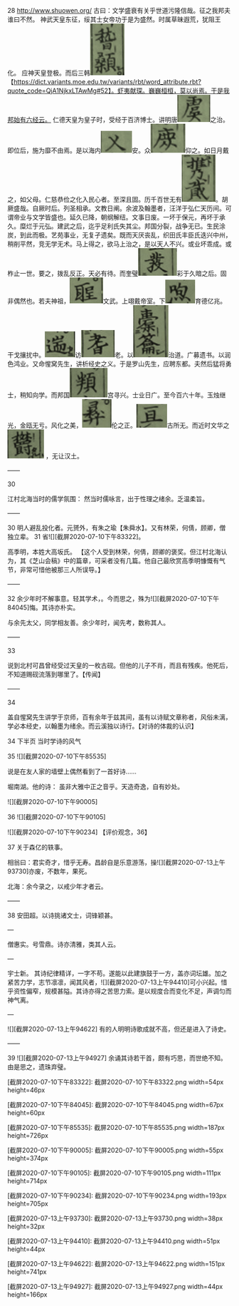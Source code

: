 28 http://www.shuowen.org/
古曰：文学盛衰有关乎世道污隆信哉。征之我邦夫谁曰不然。
神武天皇东征，绥其士女帝功于是为盛然。时属草昧遐荒，犹阻王化。
应神天皇登极。而后三韩![截屏2020-07-06下午25112.png](截屏2020-07-06下午25112.png)【https://dict.variants.moe.edu.tw/variants/rbt/word_attribute.rbt?quote_code=QjA1NjkxLTAwMg#52】。虾夷献琛。巍巍桓桓，莫以尚焉。于是我邦始有六经云。
仁德天皇为皇子时，受经于百济博士。讲明唐![截屏2020-07-06下午25313.png](截屏2020-07-06下午25313.png)之治。即位后，施为靡不由焉。是以海内![截屏2020-07-06下午25356.png](截屏2020-07-06下午25356.png)安。众![截屏2020-07-06下午25407.png](截屏2020-07-06下午25407.png)仰之。如日月戴之，如父母。仁慈恭俭之化入民心者。至深且固。历千百世无有![截屏2020-07-06下午25545.png](截屏2020-07-06下午25545.png)。胡厥盛哉。自厥时后。列圣相承。文教日阐。余波及翰墨者，汪洋于弘仁天历间。可谓帝业与文学皆盛也。延久已降，朝纲解纽。文事日废。一坏于保元，再坏于承久。糜烂于元弘。建武之后，迄乎足利氏失其尘。邦国分裂，战争无已。生民涂炭，到此而极。艺苑事业，无复孑遗矣。既而天厌丧乱，织田氏丰臣氏迭兴中州，稍削平然，竞无学无术。马上得之，欲马上治之，是以天人不兴。或业坏乖成。或柞止一世。要之，拨乱反正。天必有待。而奎璧![截屏2020-07-06下午30459.png](截屏2020-07-06下午30459.png)彩于久暗之后。固非偶然也。若夫神祖，![截屏2020-07-06下午30536.png](截屏2020-07-06下午30536.png)文武。上翊戴帝室。下![截屏2020-07-06下午30618.png](截屏2020-07-06下午30618.png)育德亿兆。干戈攘扰中。![截屏2020-07-06下午30732.png](截屏2020-07-06下午30732.png)访![截屏2020-07-06下午30743.png](截屏2020-07-06下午30743.png)老。以![截屏2020-07-06下午30756.png](截屏2020-07-06下午30756.png)治道。广募遗书。以润色鸿业。又命惺窝先生，讲析经史之义。于是罗山先生，应聘东都。夫然后猛将勇士，稍知向学。而邦国![截屏2020-07-06下午30943.png](截屏2020-07-06下午30943.png)宫寻兴。士业日广。至今百六十年。玉烛继光，金瓯无亏。风化之美，![截屏2020-07-06下午31033.png](截屏2020-07-06下午31033.png)伦之正。![截屏2020-07-06下午31114.png](截屏2020-07-06下午31114.png)古所无。而近时文华之![截屏2020-07-06下午31155.png](截屏2020-07-06下午31155.png) ，无让汉土。 

——

30

江村北海当时的儒学氛围：
然当时儒咏言，出于性理之绪余。乏温柔旨。

——

30 
明人避乱投化者。元赟外，有朱之瑜【朱舜水】。又有林荣，何倩，顾卿，僧独立辈。
31
省![][截屏2020-07-10下午83322]。

高季明，本姓大高坂氏。
【这个人受到林荣，何倩，顾卿的褒奖。但江村北海认为，其《芝山会稿》中的篇章，可采者没有几篇。他自己最欣赏高季明慷慨有气节，非常可惜他被那三人所误导。】

——

32
余少年时不解事意。轻其学术，。今而思之，殊为![][截屏2020-07-10下午84045]悔。其诗亦朴实。

与余先太父，同学相友善。余少年时，闻先考，数称其人。

——

33

说到北村可昌曾经受过天皇的一枚古砚。但他的儿子不肖，而且有残疾。他死后，不知道赐砚流落到哪里了。【传闻】

——

34

盖自惺窝先生讲学于京师，百有余年于兹其间，虽有以诗赋文章称者，风俗未漓，学必本经史，以翰墨为绪余。而云溪独以诗行。【对诗的体裁的认识】

34
下半页
当时学诗的风气

35
![][截屏2020-07-10下午85535]

说是在友人家的墙壁上偶然看到了一首好诗……


堀南湖。他的诗：
虽非大雅中正之音乎。天造奇逸，自有妙处。

![][截屏2020-07-10下午90005]

36
![][截屏2020-07-10下午90105]


![][截屏2020-07-10下午90234]
【评价观念，36】


37
关于森亿的轶事。

相翁曰：君实奇才，惜乎无寿。昌龄自是乐意游荡，操![][截屏2020-07-13上午93730]亦废，不数年，果死。

北海：余今录之，以戒少年才者云。

——

38
安田超。以诗挑诸文士，词锋颖甚。

—

僧惠实。号雪鼎。诗亦清雅，类其人云。

—

宇士新。
其诗纪律精详，一字不苟。遂能以此建旗鼓于一方，盖亦词坛雄。加之紧苦力学，志节凛凛，闻其风者，![][截屏2020-07-13上午94410]可小兴起。惜乎资性偏窄，规模甚隘。其诗亦得之苦思力索。是以规度合而变化不足，声调匀而神气离。

—


![][截屏2020-07-13上午94622]
有的人明明诗歌成就不高，但还是进入了诗史。

——

39
![][截屏2020-07-13上午94927]
余诵其诗若干首，颇有巧思，而世绝不知。由是思之，遗珠弃璧。


[截屏2020-07-10下午83322]: 截屏2020-07-10下午83322.png width=54px height=46px

[截屏2020-07-10下午84045]: 截屏2020-07-10下午84045.png width=67px height=60px

[截屏2020-07-10下午85535]: 截屏2020-07-10下午85535.png width=187px height=726px

[截屏2020-07-10下午90005]: 截屏2020-07-10下午90005.png width=55px height=374px

[截屏2020-07-10下午90105]: 截屏2020-07-10下午90105.png width=111px height=714px

[截屏2020-07-10下午90234]: 截屏2020-07-10下午90234.png width=193px height=705px

[截屏2020-07-13上午93730]: 截屏2020-07-13上午93730.png width=38px height=32px

[截屏2020-07-13上午94410]: 截屏2020-07-13上午94410.png width=51px height=44px

[截屏2020-07-13上午94622]: 截屏2020-07-13上午94622.png width=151px height=741px

[截屏2020-07-13上午94927]: 截屏2020-07-13上午94927.png width=44px height=166px